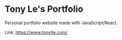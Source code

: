 # Tony Le's Portfolio

Personal portfolio website made with JavaScript/React.

Link: https://www.tonytle.com/
